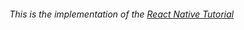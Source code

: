 ###### This is the implementation of the [React Native Tutorial](https://medium.com/react-native-training/bitcoin-ripple-ethereum-price-checker-with-react-native-redux-e9d076037092)